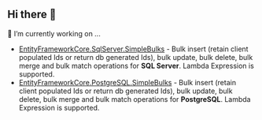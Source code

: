 ## Hi there 👋

🔭 I’m currently working on ...
- [EntityFrameworkCore.SqlServer.SimpleBulks](https://github.com/phongnguyend/EntityFrameworkCore.SqlServer.SimpleBulks) - Bulk insert (retain client populated Ids or return db generated Ids), bulk update, bulk delete, bulk merge and bulk match operations for **SQL Server**. Lambda Expression is supported.
- [EntityFrameworkCore.PostgreSQL.SimpleBulks](https://github.com/phongnguyend/EntityFrameworkCore.PostgreSQL.SimpleBulks) - Bulk insert (retain client populated Ids or return db generated Ids), bulk update, bulk delete, bulk merge and bulk match operations for **PostgreSQL**. Lambda Expression is supported.

<!--
**phongnguyend/phongnguyend** is a ✨ _special_ ✨ repository because its `README.md` (this file) appears on your GitHub profile.

Here are some ideas to get you started:

- 🔭 I’m currently working on ...
- 🌱 I’m currently learning ...
- 👯 I’m looking to collaborate on ...
- 🤔 I’m looking for help with ...
- 💬 Ask me about ...
- 📫 How to reach me: ...
- 😄 Pronouns: ...
- ⚡ Fun fact: ...
-->
